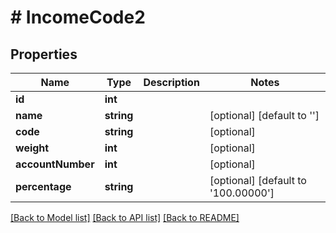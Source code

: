 # # IncomeCode2

## Properties

Name | Type | Description | Notes
------------ | ------------- | ------------- | -------------
**id** | **int** |  |
**name** | **string** |  | [optional] [default to '']
**code** | **string** |  | [optional]
**weight** | **int** |  | [optional]
**accountNumber** | **int** |  | [optional]
**percentage** | **string** |  | [optional] [default to '100.00000']

[[Back to Model list]](../../README.md#models) [[Back to API list]](../../README.md#endpoints) [[Back to README]](../../README.md)
